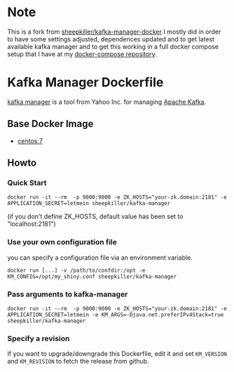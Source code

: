 # Note
 
This is a fork from [sheepkiller/kafka-manager-docker](https://github.com/sheepkiller/kafka-manager-docker) I mostly did 
in order to have some settings adjusted, dependences updated and to get latest available kafka manager and to get this 
working in a full docker compose setup that I have at my [docker-compose repository](https://github.com/mmaia/docker-compose-images/tree/master/kafka).

# Kafka Manager Dockerfile
[kafka manager](https://github.com/yahoo/kafka-manager) is a tool from Yahoo Inc. for managing [Apache Kafka](http://kafka.apache.org).

## Base Docker Image ##
* [centos:7](https://hub.docker.com/_/centos/)

## Howto
### Quick Start
```
docker run -it --rm  -p 9000:9000 -e ZK_HOSTS="your-zk.domain:2181" -e APPLICATION_SECRET=letmein sheepkiller/kafka-manager
```
(if you don't define ZK_HOSTS, default value has been set to "localhost:2181")


### Use your own configuration file
you can specify a configuration file via an environment variable.
```
docker run [...] -v /path/to/confdir:/opt -e KM_CONFIG=/opt/my_shiny.conf sheepkiller/kafka-manager
```
### Pass arguments to kafka-manager
```
docker run -it --rm  -p 9000:9000 -e ZK_HOSTS="your-zk.domain:2181" -e APPLICATION_SECRET=letmein -e KM_ARGS=-Djava.net.preferIPv4Stack=true sheepkiller/kafka-manager 
```

### Specify a revision
If you want to upgrade/downgrade this Dockerfile, edit it and set `KM_VERSION` and `KM_REVISION` to fetch the release from github.
